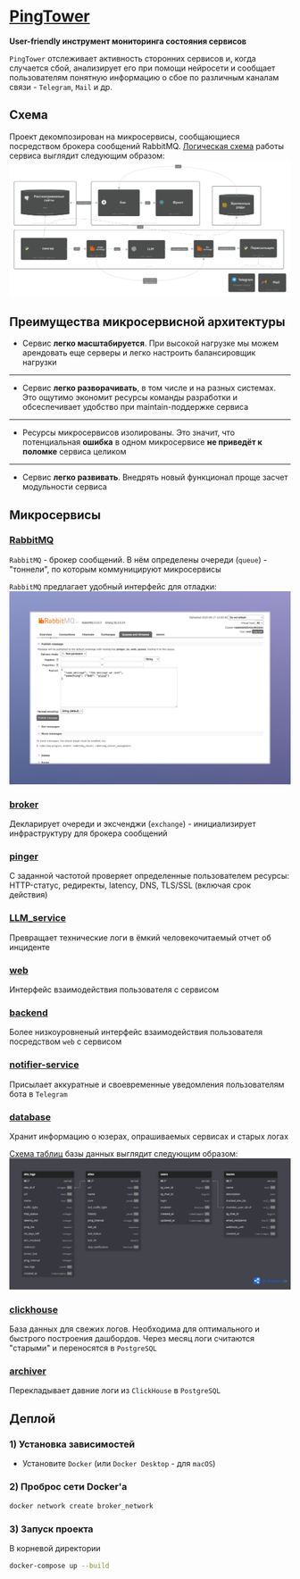 # [PingTower](https://siada.ru)
**User-friendly инструмент мониторинга состояния сервисов**

`PingTower` отслеживает активность сторонних сервисов и, когда случается сбой, анализирует его при помощи нейросети и сообщает пользователям понятную информацию о сбое по различным каналам связи - `Telegram`, `Mail` и др.

## Схема
Проект декомпозирован на микросервисы, сообщающиеся посредством брокера сообщений RabbitMQ. [Логическая схема](https://s.icepanel.io/34N6PW8TrEZsle/Mpsl/landscape/diagrams/viewer?diagram=8q6WHcjX1g&model=GH1iRRA7xV&overlay_tab=technology&x1=-411.3&x2=2242.1&y1=-371.1&y2=1385.7) работы сервиса выглядит следующим образом:
![service_schema.png](readme_src/service_schema.png)


## Преимущества микросервисной архитектуры
- Cервис **легко масштабируется**. При высокой нагрузке мы можем арендовать еще серверы и легко настроить балансировщик нагрузки
---
- Сервис **легко разворачивать**, в том числе и на разных системах. Это ощутимо экономит ресурсы команды разработки и обсеспечивает удобство при maintain-поддержке сервиса
---
- Ресурсы микросервисов изолированы. Это значит, что потенциальная **ошибка** в одном микросервисе **не приведёт к поломке** сервиса целиком
---
- Сервис **легко развивать**. Внедрять новый функционал проще засчет модульности сервиса



## Микросервисы

### [RabbitMQ](compose.yml)
`RabbitMQ` - брокер сообщений. В нём определены очереди (`queue`) - "тоннели", по которым коммуницируют микросервисы

`RabbitMQ` предлагает удобный интерфейс для отладки: ![img.png](readme_src/rabbitmq_admin_panel.png)

### [broker](broker)
Декларирует очереди и эксченджи (`exchange`) - инициализирует инфраструктуру для брокера сообщений

### [pinger](pinger)
С заданной частотой проверяет определенные пользователем ресурсы: HTTP-статус, редиректы, latency, DNS, TLS/SSL (включая срок действия)

### [LLM_service](LLM_service)
Превращает технические логи в ёмкий человекочитаемый отчет об инциденте

### [web](web)
Интерфейс взаимодействия пользователя с сервисом

### [backend](backend)
Более низкоуровненый интерфейс взаимодействия пользователя посредством `web` с сервисом

### [notifier-service](notifier-service)
Присылает аккуратные и своевременные уведомления пользователям бота в `Telegram`

### [database](database)
Хранит информацию о юзерах, опрашиваемых сервисах и старых логах

[Cхема таблиц](https://dbdiagram.io/d/68cb424c5779bb7265f9f2aa) базы данных выглядит следующим образом:
![database_schema.png](readme_src/database_schema.png)

### [clickhouse](clickhouse)
База данных для свежих логов. Необходима для оптимального и быстрого построения дашбордов. Через месяц логи считаются "старыми" и переносятся в `PostgreSQL`

### [archiver](archiver)
Перекладывает давние логи из `ClickHouse` в `PostgreSQL`

## Деплой
### 1) Установка зависимостей

- Установите `Docker` (или `Docker Desktop` - для `macOS`)


### 2) **Проброс сети Docker'а**
   
 ```bash
 docker network create broker_network
 ```

### 3) **Запуск проекта**

 В корневой директории

```bash
docker-compose up --build
 ```